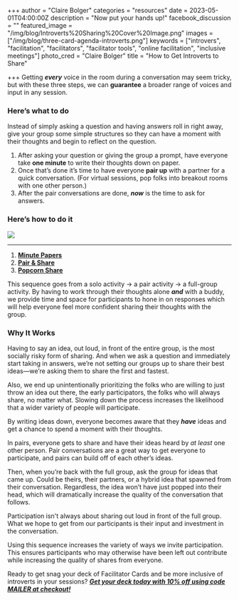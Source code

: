 +++ author = "Claire Bolger"
categories = "resources"
date = 2023-05-01T04:00:00Z
description = "Now put your hands up!"
facebook_discussion = ""
featured_image = "/img/blog/Introverts%20Sharing%20Cover%20Image.png"
images = ["/img/blog/three-card-agenda-introverts.png"]
keywords = ["introvers", "facilitation", "facilitators", "facilitator tools", "online facilitation", "inclusive meetings"]
photo_cred = "Claire Bolger"
title = "How to Get Introverts to Share" 

+++ Getting ***every*** voice in the room during a conversation may seem tricky, but with these three steps, we can **guarantee** a broader range of voices and input in any session.

### **Here’s what to do**

Instead of simply asking a question and having answers roll in right away, give your group some simple structures so they can have a moment with their thoughts and begin to reflect on the question.

1. After asking your question or giving the group a prompt, have everyone take **one minute** to write their thoughts down on paper.
2. Once that’s done it’s time to have everyone **pair up** with a partner for a quick conversation. (For virtual sessions, pop folks into breakout rooms with one other person.)
3. After the pair conversations are done, ***now*** is the time to ask for answers.

### **Here’s how to do it**

![](/img/blog/three-card-agenda-introverts.png)

---

1. **[Minute Papers](https://click.convertkit-mail2.com/r8ukrwvre5foh207qn5u2/3ohphdu7ov9wg2cr/aHR0cHM6Ly93d3cuZmFjaWxpdGF0b3IuY2FyZHMvY2FyZHMvbWludXRlLXBhcGVycy8=)**
2. **[Pair & Share](https://click.convertkit-mail2.com/r8ukrwvre5foh207qn5u2/48hvh7ur5kqo8qux/aHR0cHM6Ly93d3cuZmFjaWxpdGF0b3IuY2FyZHMvY2FyZHMvcGFpci1zaGFyZS8=)**
3. **[Popcorn Share](https://click.convertkit-mail2.com/r8ukrwvre5foh207qn5u2/reh8h9u02nv8z5h2/aHR0cHM6Ly93d3cuZmFjaWxpdGF0b3IuY2FyZHMvY2FyZHMvcG9wY29ybi1zaGFyZS8=)**

This sequence goes from a solo activity → a pair activity → a full-group activity. By having to work through their thoughts alone ***and*** with a buddy, we provide time and space for participants to hone in on responses which will help everyone feel more confident sharing their thoughts with the group.

### **Why It Works**

Having to say an idea, out loud, in front of the entire group, is the most socially risky form of sharing. And when we ask a question and immediately start taking in answers, we’re not setting our groups up to share their best ideas—we’re asking them to share the first and fastest.

Also, we end up unintentionally prioritizing the folks who are willing to just throw an idea out there, the early participators, the folks who will always share, no matter what. Slowing down the process increases the likelihood that a wider variety of people will participate.

By writing ideas down, everyone becomes aware that they ***have*** ideas and get a chance to spend a moment with their thoughts.

In pairs, everyone gets to share and have their ideas heard by *at least* one other person. Pair conversations are a great way to get everyone to participate, and pairs can build off of each other’s ideas.

Then, when you’re back with the full group, ask the group for ideas that came up. Could be theirs, their partners, or a hybrid idea that spawned from their conversation. Regardless, the idea won’t have just popped into their head, which will dramatically increase the quality of the conversation that follows.

Participation isn't always about sharing out loud in front of the full group. What we hope to get from our participants is their input and investment in the conversation.

Using this sequence increases the variety of ways we invite participation. This ensures participants who may otherwise have been left out contribute while increasing the quality of shares from everyone.

Ready to get snag your deck of Facilitator Cards and be more inclusive of introverts in your sessions? ***[Get your deck today with 10% off using code MAILER at checkout!](https://click.convertkit-mail2.com/r8ukrwvre5foh207qn5u2/08hwhgudoqw8rmsl/aHR0cHM6Ly9zaG9wLmZhY2lsaXRhdG9yLmNhcmRzL2Rpc2NvdW50L01BSUxFUg==)***
